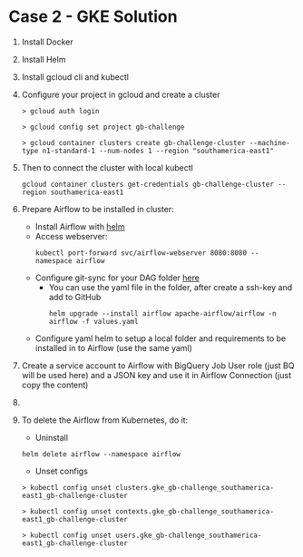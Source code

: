 # Case 2 - GKE Solution

1. Install Docker

2. Install Helm

3. Install gcloud cli and kubectl

4. Configure your project in gcloud and create a cluster

    ```
    > gcloud auth login

    > gcloud config set project gb-challenge

    > gcloud container clusters create gb-challenge-cluster --machine-type n1-standard-1 --num-nodes 1 --region "southamerica-east1"
    ```

5. Then to connect the cluster with local kubectl
    ```
    gcloud container clusters get-credentials gb-challenge-cluster --region southamerica-east1
    ```

6. Prepare Airflow to be installed in cluster:
   - Install Airflow with [helm](https://airflow.apache.org/docs/helm-chart/stable/index.html)
   - Access webserver:
        ```
        kubectl port-forward svc/airflow-webserver 8080:8080 --namespace airflow
        ```
   - Configure git-sync for your DAG folder [here](https://airflow.apache.org/docs/helm-chart/stable/manage-dags-files.html)
     - You can use the yaml file in the folder, after create a ssh-key and add to GitHub
        ```
        helm upgrade --install airflow apache-airflow/airflow -n airflow -f values.yaml
        ```
   - Configure yaml helm to setup a local folder and requirements to be installed in to Airflow (use the same yaml)

7. Create a service account to Airflow with BigQuery Job User role (just BQ will be used here) and a JSON key and use it in Airflow Connection (just copy the content)

8. 

9. To delete the Airflow from Kubernetes, do it:
   - Uninstall 
    ```
    helm delete airflow --namespace airflow
    ```
   - Unset configs
    ```
    > kubectl config unset clusters.gke_gb-challenge_southamerica-east1_gb-challenge-cluster

    > kubectl config unset contexts.gke_gb-challenge_southamerica-east1_gb-challenge-cluster

    > kubectl config unset users.gke_gb-challenge_southamerica-east1_gb-challenge-cluster
    ``` 